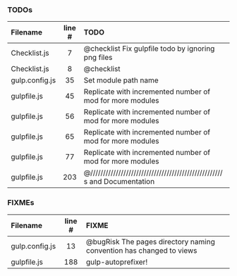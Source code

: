 ### TODOs
| Filename | line # | TODO
|:------|:------:|:------
| Checklist.js | 7 | @checklist Fix gulpfile todo by ignoring png files
| Checklist.js | 8 | @checklist 
| gulp.config.js | 35 | Set module path name
| gulpfile.js | 45 | Replicate with incremented number of mod for more modules
| gulpfile.js | 56 | Replicate with incremented number of mod for more modules
| gulpfile.js | 65 | Replicate with incremented number of mod for more modules
| gulpfile.js | 77 | Replicate with incremented number of mod for more modules
| gulpfile.js | 203 | @//////////////////////////////////////////////////// s and Documentation

### FIXMEs
| Filename | line # | FIXME
|:------|:------:|:------
| gulp.config.js | 13 | @bugRisk The pages directory naming convention has changed to views
| gulpfile.js | 188 | gulp-autoprefixer!